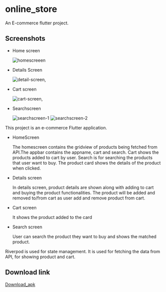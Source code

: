 # online_store

An E-commerce flutter project.

## Screenshots
* Home screen

  ![homescreeen](https://github.com/Sudeepkasichhwa/online-store/assets/43886278/dc2ef56e-5027-44cb-878b-39e03efb35f0)

* Details Screen
  
  ![detail-screen](https://github.com/Sudeepkasichhwa/online-store/assets/43886278/a6fb1ebe-9567-4434-9b11-af80e0750156),

* Cart screen
  
  ![cart-screen](https://github.com/Sudeepkasichhwa/online-store/assets/43886278/de8f4ac0-e8e8-4a51-b734-5a3b1b97f601),

* Searchscreen
  
  ![searchscreen-1](https://github.com/Sudeepkasichhwa/online-store/assets/43886278/f6f90284-408e-4efd-a1ce-17b63cb99de2)
  ![searchscreen-2](https://github.com/Sudeepkasichhwa/online-store/assets/43886278/aac15661-49d6-4357-b055-770459a28562)

This project is an e-commerce Flutter application. 
* HomeScreen
  
  The homescreen contains the gridview of products being fetched from API.The appbar contains the appname, cart and search.
  Cart shows the products added to cart by user. Search is for searching the products that user want to buy.
  The product card shows the details of the product when clicked.

* Details screen
  
  In details screen, product details are shown along with adding to cart and buying the product functionalities.
  The product will be added and removed  to/from cart as user add and remove product from cart.

* Cart screen
  
  It shows the product added to the card
  
* Search screen
  
  User can search the product they want to buy and shows the matched product.

Riverpod is used for state management. It is used for fetching the data from API, for showing product and cart.

## Download link

[Download_apk](https://docs.flutter.dev/get-started/codelab](https://drive.google.com/file/d/1Dx72HWe1l3LExxtUN6o0DYa7rvnS8TFq/view?usp=drive_link)https://drive.google.com/file/d/1Dx72HWe1l3LExxtUN6o0DYa7rvnS8TFq/view?usp=drive_link)

